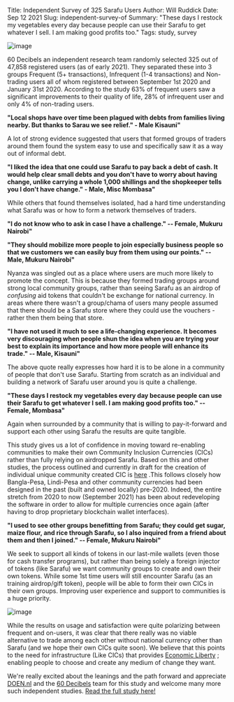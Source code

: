Title: Independent Survey of 325 Sarafu Users
Author: Will Ruddick
Date: Sep 12 2021
Slug: independent-survey-of
Summary: "These days I restock my vegetables every day because people can use their Sarafu to get whatever I sell. I am making good profits too."
Tags: study, survey

![image](/images/blog/independent-survey-of1.webp)

60 Decibels an independent research team randomly selected 325 out of
47,858 registered users (as of early 2021). They separated these into 3
groups Frequent (5+ transactions), Infrequent (1-4 transactions) and
Non-trading users all of whom registered between September 1st 2020 and
January 31st 2020. According to the study 63% of frequent users saw a
significant improvements to their quality of life, 28% of infrequent
user and only 4% of non-trading users.

**"Local shops have over time been plagued with debts from families
living nearby. But thanks to Sarau we see relief." - Male Kisauni"**

A lot of strong evidence suggested that users that formed groups of
traders around them found the system easy to use and specifically saw it
as a way out of informal debt.

**"I liked the idea that one could use Sarafu to pay back a debt of
cash. It would help clear small debts and you don't have to worry about
having change, unlike carrying a whole 1,000 shillings and the
shopkeeper tells you I don't have change." - Male, Misc Mombasa"**

While others that found themselves isolated, had a hard time
understanding what Sarafu was or how to form a network themselves of
traders.

**"I do not know who to ask in case I have a challenge." -- Female,
Mukuru Nairobi"**

**"They should mobilize more people to join especially business people
so that we customers we can easily buy from them using our points." --
Male, Mukuru Nairobi"**

Nyanza was singled out as a place where users are much more likely to
promote the concept. This is because they formed trading groups around
strong local community groups, rather than seeing Sarafu as an airdrop
of _confusing_ aid tokens that couldn't be exchange for national
currency. In areas where there wasn't a group/chama of users many
people assumed that there should be a Sarafu store where they could use
the vouchers - rather then them being that store.

**"I have not used it much to see a life-changing experience. It becomes
very discouraging when people shun the idea when you are trying your
best to explain its importance and how more people will enhance its
trade." -- Male, Kisauni"**

The above quote really expresses how hard it is to be alone in a
community of people that don't use Sarafu. Starting from scratch as an
individual and building a network of Sarafu user around you is quite a
challenge.

**"These days I restock my vegetables every day because people can use
their Sarafu to get whatever I sell. I am making good profits too." --
Female, Mombasa"**

Again when surrounded by a community that is willing to pay-it-forward
and support each other using Sarafu the results are quite tangible.

This study gives us a lot of confidence in moving toward re-enabling
communities to make their own Community Inclusion Currencies (CICs)
rather than fully relying on airdropped Sarafu. Based on this and other
studies, the process outlined and currently in draft for the creation of
individual unique community created CIC is
[here](https://gitlab.com/grassrootseconomics/cic-docs/-/blob/master/Sarafu_Network_Member_App_-_Draft__en_.pdf/)
.This follows closely how Bangla-Pesa, Lindi-Pesa and other community
currencies had been designed in the past (built and owned locally)
pre-2020. Indeed, the entire stretch from 2020 to now (September 2021)
has been about redeveloping the software in order to allow for multiple
currencies once again (after having to drop proprietary blockchain
wallet interfaces).

**"I used to see other groups benefitting from Sarafu; they could get
sugar, maize flour, and rice through Sarafu, so I also inquired from a
friend about them and then I joined." -- Female, Mukuru Nairobi"**

We seek to support all kinds of tokens in our last-mile wallets (even
those for cash transfer programs), but rather than being solely a
foreign injector of tokens (like Sarafu) we want community groups to
create and own their own tokens. While some 1st time users will still
encounter Sarafu (as an training airdrop/gift token), people will be
able to form their own CICs in their own groups. Improving user
experience and support to communities is a huge priority.

![image](/images/blog/independent-survey-of2.webp)

While the results on usage and satisfaction were quite polarizing
between frequent and on-users, it was clear that there really was no
viable alternative to trade among each other without national currency
other than Sarafu (and we hope their own CICs quite soon). We believe
that this points to the need for infrastructure (Like CICs) that
provides [Economic Liberty](https://www.grassrootseconomics.org/post/decolonize-currency/)
; enabling people to choose and create any medium of change they want.

We're really excited about the leanings and the path forward and
appreciate [DOEN.nl](https://www.doen.nl//) and the [60
Decibels](https://60decibels.com/) team for this study and welcome many
more such independent studies. [Read the full study
here!](https://www.grassrootseconomics.org/research/)
